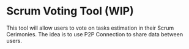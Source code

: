 # Scrum Voting Tool (WIP)

This tool will allow users to vote on tasks estimation in their Scrum Cerimonies.
The idea is to use P2P Connection to share data between users.
